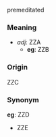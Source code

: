premeditated
### Meaning
+ _adj_: ZZA
    + __eg__: ZZB

### Origin

ZZC

### Synonym

__eg__: ZZD

+ ZZE


